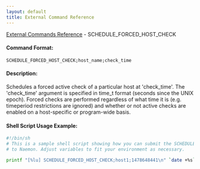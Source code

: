 ```yaml
---
layout: default
title: External Command Reference
---
```


<!--
************************************************
* AUTO GENERATED PAGE - USE ./update SCRIPT
************************************************
-->

<span class="glyphicon glyphicon-arrow-up"></span><a href="index.html"> External Commands Reference</a> - SCHEDULE_FORCED_HOST_CHECK<br>

#### Command Format:

`SCHEDULE_FORCED_HOST_CHECK;host_name;check_time`

#### Description:

Schedules a forced active check of a particular host at 'check_time'. The 'check_time' argument is specified in time_t format (seconds since the UNIX epoch). Forced checks are performed regardless of what time it is (e.g. timeperiod restrictions are ignored) and whether or not active checks are enabled on a host-specific or program-wide basis.

#### Shell Script Usage Example:

```sh
#!/bin/sh
# This is a sample shell script showing how you can submit the SCHEDULE_FORCED_HOST_CHECK command
# to Naemon. Adjust variables to fit your environment as necessary.

printf "[%lu] SCHEDULE_FORCED_HOST_CHECK;host1;1478648441\n" `date +%s` > /var/lib/naemon/naemon.cmd
```
